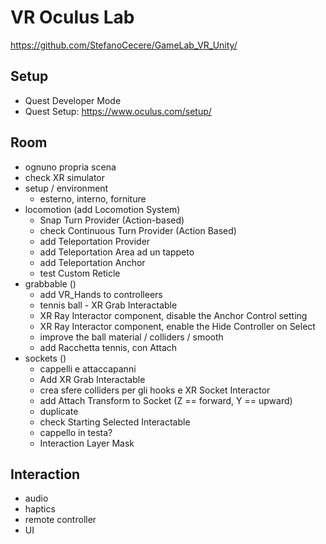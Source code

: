 # VR Oculus Lab

<https://github.com/StefanoCecere/GameLab_VR_Unity/>

## Setup

- Quest Developer Mode
- Quest Setup: <https://www.oculus.com/setup/>

## Room

- ognuno propria scena
- check XR simulator
- setup / environment
  - esterno, interno, forniture
- locomotion (add Locomotion System)
  - Snap Turn Provider (Action-based)
  - check Continuous Turn Provider (Action Based)
  - add Teleportation Provider
  - add Teleportation Area ad un tappeto
  - add Teleportation Anchor
  - test Custom Reticle
- grabbable ()
  - add VR_Hands to controlleers
  - tennis ball - XR Grab Interactable
  - XR Ray Interactor component, disable the Anchor Control setting
  - XR Ray Interactor component, enable the Hide Controller on Select
  - improve the ball material / colliders / smooth
  - add Racchetta tennis, con Attach
- sockets ()
  - cappelli e attaccapanni
  - Add XR Grab Interactable
  - crea sfere colliders per gli hooks e XR Socket Interactor
  - add Attach Transform to Socket (Z == forward, Y == upward)
  - duplicate
  - check Starting Selected Interactable
  - cappello in testa?
  - Interaction Layer Mask

## Interaction

- audio 
- haptics
- remote controller
- UI
